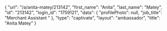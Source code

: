 {
    "url": "\/a\/anita-matey\/213142",
    "first_name": "Anita",
    "last_name": "Matey",
    "id": "213142",
    "login_id": "1759121",
    "data": {
        "profilePhoto": null,
        "job_title": "Merchant Assistant "
    },
    "type": "captivate",
    "layout": "ambassador",
    "title": "Anita Matey"
}